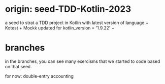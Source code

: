 # origin: seed-TDD-Kotlin-2023
a seed to strat a TDD project in Kotlin with latest version of language + Kotest + Mockk
updated for kotlin_version = '1.9.22' +

# branches

in the branches, you can see many exercisms that we started to code based on that seed.

for now:
double-entry accounting